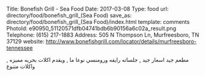 Title:          Bonefish Grill - Sea Food
Date:           2017-03-08
Type:           food
url:            directory/food/bonefish_grill_(Sea Food)
save_as:        directory/food/bonefish_grill_(Sea Food)/index.html
template:       comments
PhotoId:        e90950_51120571dfb04741bdb6b90156a6c02a_result.png
Telephone:      (615) 217-1883
Address:        505 N Thompson Ln, Murfreesboro, TN 37129
website:        http://www.bonefishgrill.com/locator/details/murfreesboro-tennessee

مطعم جيد اسعار جيد , جلساته رايقه ورومنسي نوعا ما , ويقدم اكلات بحريه مميزه , واكلات متنوع